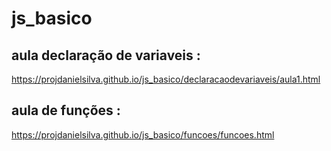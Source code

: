 # js_basico

## aula declaração de variaveis :
https://projdanielsilva.github.io/js_basico/declaracaodevariaveis/aula1.html

## aula de funções :
https://projdanielsilva.github.io/js_basico/funcoes/funcoes.html
